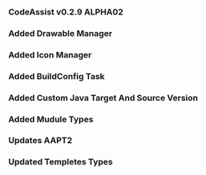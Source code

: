 ### CodeAssist v0.2.9 ALPHA02

### Added Drawable Manager 

### Added Icon Manager 

### Added BuildConfig Task

### Added Custom Java Target And Source Version

### Added Mudule Types 
 
### Updates AAPT2 

### Updated Templetes Types 
